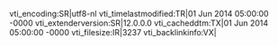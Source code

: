 vti_encoding:SR|utf8-nl
vti_timelastmodified:TR|01 Jun 2014 05:00:00 -0000
vti_extenderversion:SR|12.0.0.0
vti_cacheddtm:TX|01 Jun 2014 05:00:00 -0000
vti_filesize:IR|3237
vti_backlinkinfo:VX|

